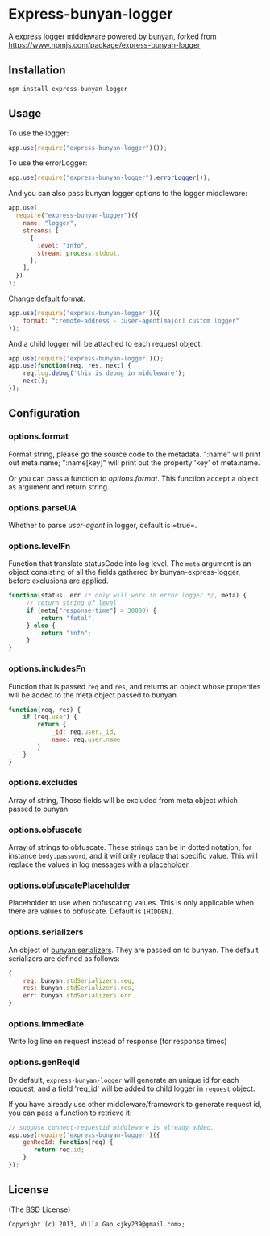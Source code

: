 # Express-bunyan-logger

A express logger middleware powered by [bunyan](https://github.com/trentm/node-bunyan), forked from https://www.npmjs.com/package/express-bunyan-logger

## Installation

    npm install express-bunyan-logger

## Usage

To use the logger:

```javascript
app.use(require("express-bunyan-logger")());
```

To use the errorLogger:

```javascript
app.use(require("express-bunyan-logger").errorLogger());
```

And you can also pass bunyan logger options to the logger middleware:

```javascript
app.use(
  require("express-bunyan-logger")({
    name: "logger",
    streams: [
      {
        level: "info",
        stream: process.stdout,
      },
    ],
  })
);
```

Change default format:

```javascript
app.use(require('express-bunyan-logger')({
    format: ":remote-address - :user-agent[major] custom logger"
});
```

And a child logger will be attached to each request object:

```javascript
app.use(require('express-bunyan-logger')();
app.use(function(req, res, next) {
    req.log.debug('this is debug in middleware');
    next();
});
```

## Configuration

### options.format

Format string, please go the source code to the metadata. ":name" will print out meta.name; ":name[key]" will print out the property 'key' of meta.name.

Or you can pass a function to _options.format_. This function accept a object as argument and return string.

### options.parseUA

Whether to parse _user-agent_ in logger, default is =true=.

### options.levelFn

Function that translate statusCode into log level. The `meta` argument is an object consisting of all the fields gathered by bunyan-express-logger, before exclusions are applied.

```javascript
function(status, err /* only will work in error logger */, meta) {
     // return string of level
     if (meta["response-time"] > 30000) {
         return "fatal";
     } else {
         return "info";
     }
}
```

### options.includesFn

Function that is passed `req` and `res`, and returns an object whose properties will be added to the meta object passed to bunyan

```javascript
function(req, res) {
    if (req.user) {
        return {
            _id: req.user._id,
            name: req.user.name
        }
    }
}
```

### options.excludes

Array of string, Those fields will be excluded from meta object which passed to bunyan

### options.obfuscate

Array of strings to obfuscate.
These strings can be in dotted notation, for instance `body.password`, and it will only replace that specific value.
This will replace the values in log messages with a [placeholder](#optionsobfuscateplaceholder).

### options.obfuscatePlaceholder

Placeholder to use when obfuscating values.
This is only applicable when there are values to obfuscate.
Default is `[HIDDEN]`.

### options.serializers

An object of [bunyan serializers](https://github.com/trentm/node-bunyan#serializers). They are passed on to bunyan.
The default serializers are defined as follows:

```javascript
{
    req: bunyan.stdSerializers.req,
    res: bunyan.stdSerializers.res,
    err: bunyan.stdSerializers.err
}
```

### options.immediate

Write log line on request instead of response (for response times)

### options.genReqId

By default, `express-bunyan-logger` will generate an unique id for each request, and a field 'req_id' will be added to child logger in `request` object.

If you have already use other middleware/framework to generate request id, you can pass a function to retrieve it:

```javascript
// suppose connect-requestid middleware is already added.
app.use(require('express-bunyan-logger')({
    genReqId: function(req) {
       return req.id;
    }
});
```

## License

(The BSD License)

    Copyright (c) 2013, Villa.Gao <jky239@gmail.com>;
